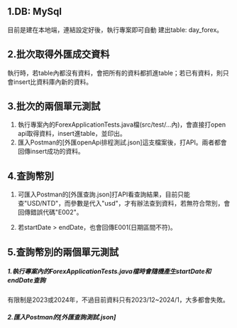 ## 1.DB: MySql

目前是建在本地端，連結設定好後，執行專案即可自動  建出table: day_forex。

## 2.批次取得外匯成交資料

執行時，若table內都沒有資料，會把所有的資料都抓進table；若已有資料，則只會insert比資料庫內新的資料。

## 3.批次的兩個單元測試

1. 執行專案內的ForexApplicationTests.java檔(src/test/...內)，會直接打open api取得資料，insert進table，並印出。
2. 匯入Postman的[外匯openApi排程測試.json]這支檔案後，打API。兩者都會回傳insert成功的資料。

## 4.查詢幣別

1. 可匯入Postman的[外匯查詢.json]打API看查詢結果，目前只能查"USD/NTD"，而參數是代入"usd"，才有辦法查到資料，若無符合幣別，會回傳錯誤代碼"E002"。

2. 若startDate > endDate，也會回傳E001(日期區間不符)。

## 5.查詢幣別的兩個單元測試

##### 1.執行專案內的ForexApplicationTests.java檔時會隨機產生startDate和endDate查詢

   有限制是2023或2024年，不過目前資料只有2023/12~2024/1，大多都會失敗。

##### 2.匯入Postman的[外匯查詢測試.json]
